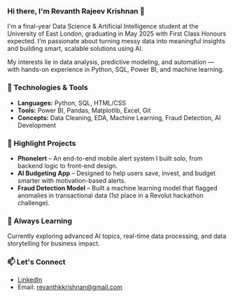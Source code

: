 ### Hi there, I'm Revanth Rajeev Krishnan 👋

I'm a final-year Data Science & Artificial Intelligence student at the University of East London, graduating in May 2025 with First Class Honours expected. I’m passionate about turning messy data into meaningful insights and building smart, scalable solutions using AI.

My interests lie in data analysis, predictive modeling, and automation — with hands-on experience in Python, SQL, Power BI, and machine learning.

### 🔧 Technologies & Tools
- **Languages:** Python, SQL, HTML/CSS
- **Tools:** Power BI, Pandas, Matplotlib, Excel, Git
- **Concepts:** Data Cleaning, EDA, Machine Learning, Fraud Detection, AI Development

### 📌 Highlight Projects
- **Phonelert** – An end-to-end mobile alert system I built solo, from backend logic to front-end design.
- **AI Budgeting App** – Designed to help users save, invest, and budget smarter with motivation-based alerts.
- **Fraud Detection Model** – Built a machine learning model that flagged anomalies in transactional data (1st place in a Revolut hackathon challenge).

### 🧠 Always Learning
Currently exploring advanced AI topics, real-time data processing, and data storytelling for business impact.

### 📫 Let's Connect
- [LinkedIn](https://www.linkedin.com/in/revanth-rajeev-krishnan-a158ab259)
- Email: revanthkkrishnan@gmail.com
